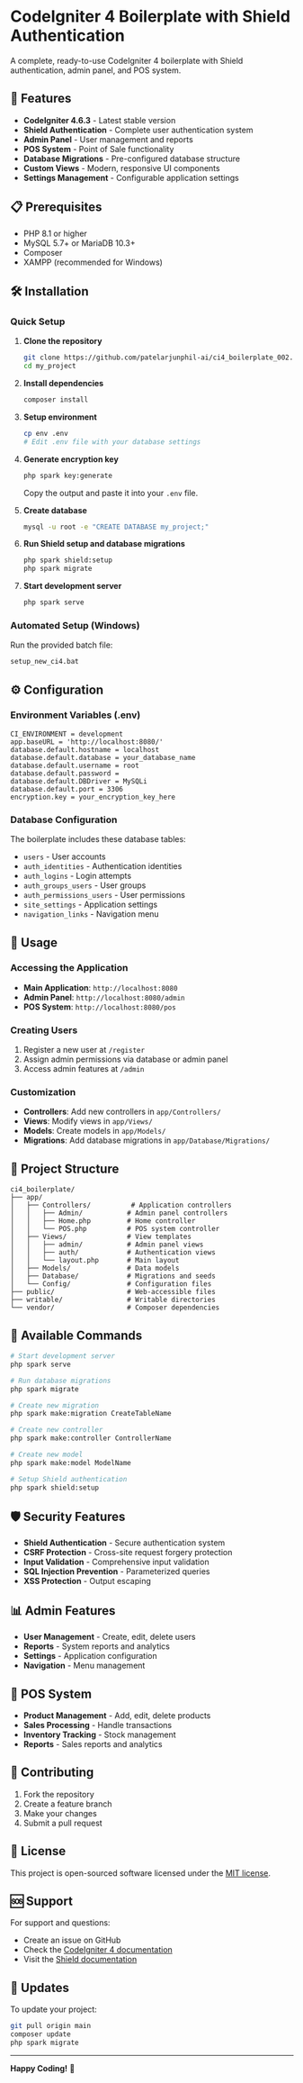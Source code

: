 # CodeIgniter 4 Boilerplate with Shield Authentication

A complete, ready-to-use CodeIgniter 4 boilerplate with Shield authentication, admin panel, and POS system.

## 🚀 Features

- **CodeIgniter 4.6.3** - Latest stable version
- **Shield Authentication** - Complete user authentication system
- **Admin Panel** - User management and reports
- **POS System** - Point of Sale functionality
- **Database Migrations** - Pre-configured database structure
- **Custom Views** - Modern, responsive UI components
- **Settings Management** - Configurable application settings

## 📋 Prerequisites

- PHP 8.1 or higher
- MySQL 5.7+ or MariaDB 10.3+
- Composer
- XAMPP (recommended for Windows)

## 🛠️ Installation

### Quick Setup

1. **Clone the repository**
   ```bash
   git clone https://github.com/patelarjunphil-ai/ci4_boilerplate_002.git my_project
   cd my_project
   ```

2. **Install dependencies**
   ```bash
   composer install
   ```

3. **Setup environment**
   ```bash
   cp env .env
   # Edit .env file with your database settings
   ```

4. **Generate encryption key**
   ```bash
   php spark key:generate
   ```
   Copy the output and paste it into your `.env` file.

5. **Create database**
   ```bash
   mysql -u root -e "CREATE DATABASE my_project;"
   ```

6. **Run Shield setup and database migrations**
   ```bash
   php spark shield:setup
   php spark migrate
   ```

7. **Start development server**
   ```bash
   php spark serve
   ```

### Automated Setup (Windows)

Run the provided batch file:
```bash
setup_new_ci4.bat
```

## ⚙️ Configuration

### Environment Variables (.env)

```env
CI_ENVIRONMENT = development
app.baseURL = 'http://localhost:8080/'
database.default.hostname = localhost
database.default.database = your_database_name
database.default.username = root
database.default.password = 
database.default.DBDriver = MySQLi
database.default.port = 3306
encryption.key = your_encryption_key_here
```

### Database Configuration

The boilerplate includes these database tables:
- `users` - User accounts
- `auth_identities` - Authentication identities
- `auth_logins` - Login attempts
- `auth_groups_users` - User groups
- `auth_permissions_users` - User permissions
- `site_settings` - Application settings
- `navigation_links` - Navigation menu

## 🎯 Usage

### Accessing the Application

- **Main Application**: `http://localhost:8080`
- **Admin Panel**: `http://localhost:8080/admin`
- **POS System**: `http://localhost:8080/pos`

### Creating Users

1. Register a new user at `/register`
2. Assign admin permissions via database or admin panel
3. Access admin features at `/admin`

### Customization

- **Controllers**: Add new controllers in `app/Controllers/`
- **Views**: Modify views in `app/Views/`
- **Models**: Create models in `app/Models/`
- **Migrations**: Add database migrations in `app/Database/Migrations/`

## 📁 Project Structure

```
ci4_boilerplate/
├── app/
│   ├── Controllers/          # Application controllers
│   │   ├── Admin/           # Admin panel controllers
│   │   ├── Home.php         # Home controller
│   │   └── POS.php          # POS system controller
│   ├── Views/               # View templates
│   │   ├── admin/           # Admin panel views
│   │   ├── auth/            # Authentication views
│   │   └── layout.php       # Main layout
│   ├── Models/              # Data models
│   ├── Database/            # Migrations and seeds
│   └── Config/              # Configuration files
├── public/                  # Web-accessible files
├── writable/                # Writable directories
└── vendor/                  # Composer dependencies
```

## 🔧 Available Commands

```bash
# Start development server
php spark serve

# Run database migrations
php spark migrate

# Create new migration
php spark make:migration CreateTableName

# Create new controller
php spark make:controller ControllerName

# Create new model
php spark make:model ModelName

# Setup Shield authentication
php spark shield:setup
```

## 🛡️ Security Features

- **Shield Authentication** - Secure authentication system
- **CSRF Protection** - Cross-site request forgery protection
- **Input Validation** - Comprehensive input validation
- **SQL Injection Prevention** - Parameterized queries
- **XSS Protection** - Output escaping

## 📊 Admin Features

- **User Management** - Create, edit, delete users
- **Reports** - System reports and analytics
- **Settings** - Application configuration
- **Navigation** - Menu management

## 🛒 POS System

- **Product Management** - Add, edit, delete products
- **Sales Processing** - Handle transactions
- **Inventory Tracking** - Stock management
- **Reports** - Sales reports and analytics

## 🤝 Contributing

1. Fork the repository
2. Create a feature branch
3. Make your changes
4. Submit a pull request

## 📄 License

This project is open-sourced software licensed under the [MIT license](LICENSE).

## 🆘 Support

For support and questions:
- Create an issue on GitHub
- Check the [CodeIgniter 4 documentation](https://codeigniter.com/user_guide/)
- Visit the [Shield documentation](https://codeigniter4.github.io/shield/)

## 🔄 Updates

To update your project:

```bash
git pull origin main
composer update
php spark migrate
```

---

**Happy Coding!** 🎉